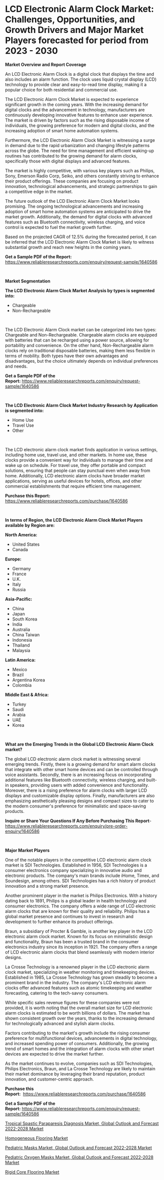 <p><h1>LCD Electronic Alarm Clock Market: Challenges, Opportunities, and Growth Drivers and Major Market Players forecasted for period from 2023 - 2030</h1></p><p><strong>Market Overview and Report Coverage</strong></p>
<p><p>An LCD Electronic Alarm Clock is a digital clock that displays the time and also includes an alarm function. The clock uses liquid crystal display (LCD) technology to provide clear and easy-to-read time display, making it a popular choice for both residential and commercial use.</p><p>The LCD Electronic Alarm Clock Market is expected to experience significant growth in the coming years. With the increasing demand for digital clocks and the advancement in technology, manufacturers are continuously developing innovative features to enhance user experience. The market is driven by factors such as the rising disposable income of individuals, the growing preference for modern and digital clocks, and the increasing adoption of smart home automation systems.</p><p>Furthermore, the LCD Electronic Alarm Clock Market is witnessing a surge in demand due to the rapid urbanization and changing lifestyle patterns across the globe. The need for time management and efficient waking-up routines has contributed to the growing demand for alarm clocks, specifically those with digital displays and advanced features.</p><p>The market is highly competitive, with various key players such as Philips, Sony, Emerson Radio Corp, Seiko, and others constantly striving to enhance their product offerings. These companies are focusing on product innovation, technological advancements, and strategic partnerships to gain a competitive edge in the market.</p><p>The future outlook of the LCD Electronic Alarm Clock Market looks promising. The ongoing technological advancements and increasing adoption of smart home automation systems are anticipated to drive the market growth. Additionally, the demand for digital clocks with advanced features such as Bluetooth connectivity, wireless charging, and voice control is expected to fuel the market growth further.</p><p>Based on the projected CAGR of 12.5% during the forecasted period, it can be inferred that the LCD Electronic Alarm Clock Market is likely to witness substantial growth and reach new heights in the coming years.</p></p>
<p><strong>Get a Sample PDF of the Report:</strong> <a href="https://www.reliableresearchreports.com/enquiry/request-sample/1640586">https://www.reliableresearchreports.com/enquiry/request-sample/1640586</a></p>
<p>&nbsp;</p>
<p><strong>Market Segmentation</strong></p>
<p><strong>The LCD Electronic Alarm Clock Market Analysis by types is segmented into:</strong></p>
<p><ul><li>Chargeable</li><li>Non-Rechargeable</li></ul></p>
<p>&nbsp;</p>
<p><p>The LCD Electronic Alarm Clock market can be categorized into two types: Chargeable and Non-Rechargeable. Chargeable alarm clocks are equipped with batteries that can be recharged using a power source, allowing for portability and convenience. On the other hand, Non-Rechargeable alarm clocks rely on traditional disposable batteries, making them less flexible in terms of mobility. Both types have their own advantages and disadvantages, but the choice ultimately depends on individual preferences and needs.</p></p>
<p><strong>Get a Sample PDF of the Report:</strong>&nbsp;<a href="https://www.reliableresearchreports.com/enquiry/request-sample/1640586">https://www.reliableresearchreports.com/enquiry/request-sample/1640586</a></p>
<p>&nbsp;</p>
<p><strong>The LCD Electronic Alarm Clock Market Industry Research by Application is segmented into:</strong></p>
<p><ul><li>Home Use</li><li>Travel Use</li><li>Other</li></ul></p>
<p>&nbsp;</p>
<p><p>The LCD electronic alarm clock market finds application in various settings, including home use, travel use, and other markets. In home use, these clocks provide a convenient way for individuals to manage their time and wake up on schedule. For travel use, they offer portable and compact solutions, ensuring that people can stay punctual even when away from home. Additionally, LCD electronic alarm clocks have broader market applications, serving as useful devices for hotels, offices, and other commercial establishments that require efficient time management.</p></p>
<p><strong>Purchase this Report:</strong>&nbsp; <a href="https://www.reliableresearchreports.com/purchase/1640586">https://www.reliableresearchreports.com/purchase/1640586</a></p>
<p>&nbsp;</p>
<p><strong>In terms of Region, the LCD Electronic Alarm Clock Market Players available by Region are:</strong></p>
<p>
    <p> <strong> North America: </strong>
        <ul>
            <li>United States</li>
            <li>Canada</li>
        </ul>
        </p> 
    <p> <strong> Europe: </strong>
        <ul>
            <li>Germany</li>
            <li>France</li>
            <li>U.K.</li>
            <li>Italy</li>
            <li>Russia</li>
        </ul>
        </p> 
    <p> <strong> Asia-Pacific: </strong>
        <ul>
            <li>China</li>
            <li>Japan</li>
            <li>South Korea</li>
            <li>India</li>
            <li>Australia</li>
            <li>China Taiwan</li>
            <li>Indonesia</li>
            <li>Thailand</li>
            <li>Malaysia</li>
        </ul>
        </p> 
    <p> <strong> Latin America: </strong>
        <ul>
            <li>Mexico</li>
            <li>Brazil</li>
            <li>Argentina Korea</li>
            <li>Colombia</li>
        </ul>
        </p> 
    <p> <strong> Middle East & Africa: </strong>
        <ul>
            <li>Turkey</li>
            <li>Saudi</li>
            <li>Arabia</li>
            <li>UAE</li>
            <li>Korea</li>
        </ul>
    </p>
    </p>
<p>&nbsp;</p>
<p><strong>What are the Emerging Trends in the Global LCD Electronic Alarm Clock market?</strong></p>
<p><p>The global LCD electronic alarm clock market is witnessing several emerging trends. Firstly, there is a growing demand for smart alarm clocks that integrate with other smart home devices and can be controlled through voice assistants. Secondly, there is an increasing focus on incorporating additional features like Bluetooth connectivity, wireless charging, and built-in speakers, providing users with added convenience and functionality. Moreover, there is a rising preference for alarm clocks with larger LCD displays and customizable display options. Finally, manufacturers are also emphasizing aesthetically pleasing designs and compact sizes to cater to the modern consumer's preference for minimalistic and space-saving products.</p></p>
<p><strong>Inquire or Share Your Questions If Any Before Purchasing This Report</strong>- <a href="https://www.reliableresearchreports.com/enquiry/pre-order-enquiry/1640586">https://www.reliableresearchreports.com/enquiry/pre-order-enquiry/1640586</a></p>
<p>&nbsp;</p>
<p><strong>Major Market Players</strong></p>
<p><p>One of the notable players in the competitive LCD electronic alarm clock market is SDI Technologies. Established in 1956, SDI Technologies is a consumer electronics company specializing in innovative audio and electronic products. The company's main brands include iHome, Timex, and Soundesign, among others. SDI Technologies has a rich history of product innovation and a strong market presence.</p><p>Another prominent player in the market is Philips Electronics. With a history dating back to 1891, Philips is a global leader in health technology and consumer electronics. The company offers a wide range of LCD electronic alarm clocks that are known for their quality and reliability. Philips has a global market presence and continues to invest in research and development to further enhance its product offerings.</p><p>Braun, a subsidiary of Procter & Gamble, is another key player in the LCD electronic alarm clock market. Known for its focus on minimalistic design and functionality, Braun has been a trusted brand in the consumer electronics industry since its inception in 1921. The company offers a range of LCD electronic alarm clocks that blend seamlessly with modern interior designs.</p><p>La Crosse Technology is a renowned player in the LCD electronic alarm clock market, specializing in weather monitoring and timekeeping devices. Established in 1985, La Crosse Technology has grown steadily to become a prominent brand in the industry. The company's LCD electronic alarm clocks offer advanced features such as atomic timekeeping and weather forecasting, catering to the tech-savvy consumers.</p><p>While specific sales revenue figures for these companies were not provided, it is worth noting that the overall market size for LCD electronic alarm clocks is estimated to be worth billions of dollars. The market has shown consistent growth over the years, thanks to the increasing demand for technologically advanced and stylish alarm clocks.</p><p>Factors contributing to the market's growth include the rising consumer preference for multifunctional devices, advancements in digital technology, and increased spending power of consumers. Additionally, the growing trend of smart homes and the integration of alarm clocks with other smart devices are expected to drive the market further.</p><p>As the market continues to evolve, companies such as SDI Technologies, Philips Electronics, Braun, and La Crosse Technology are likely to maintain their market dominance by leveraging their brand reputation, product innovation, and customer-centric approach.</p></p>
<p><strong>Purchase this Report:</strong>&nbsp;&nbsp;<a href="https://www.reliableresearchreports.com/purchase/1640586">https://www.reliableresearchreports.com/purchase/1640586</a></p>
<p></p>
<p><strong>Get a Sample PDF of the Report:</strong>&nbsp;<a href="https://www.reliableresearchreports.com/enquiry/request-sample/1640586">https://www.reliableresearchreports.com/enquiry/request-sample/1640586</a></p>
<p><p><a href="https://www.linkedin.com/pulse/tropical-spastic-paraparesis-diagnosis-market-global-outlook/">Tropical Spastic Paraparesis Diagnosis Market, Global Outlook and Forecast 2022-2028 Market</a></p><p><a href="https://medium.com/@hotspotelectronicsstore/homogeneous-flooring-market-opportunities-and-strategies-forecast-for-period-from-2023-2030-fbeab1cdb4a1">Homogeneous Flooring Market</a></p><p><a href="https://www.linkedin.com/pulse/pediatric-masks-market-global-outlook-forecast-2022-2028/">Pediatric Masks Market, Global Outlook and Forecast 2022-2028 Market</a></p><p><a href="https://www.linkedin.com/pulse/pediatric-oxygen-masks-market-global-outlook-forecast/">Pediatric Oxygen Masks Market, Global Outlook and Forecast 2022-2028 Market</a></p><p><a href="https://medium.com/@the.strong.zer0/rigid-core-flooring-market-size-cagr-trends-2024-2030-75e45362b0b7">Rigid Core Flooring Market</a></p></p>
